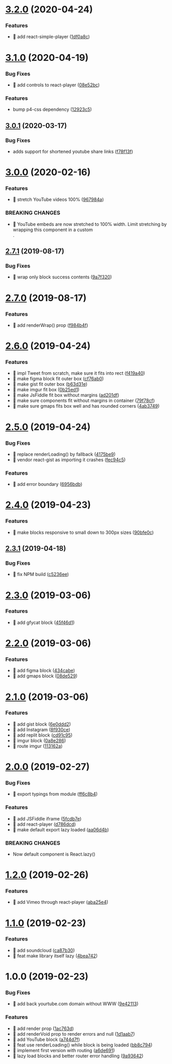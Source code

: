 # [3.2.0](https://github.com/streamich/react-embed/compare/v3.1.0...v3.2.0) (2020-04-24)


### Features

* 🎸 add react-simple-player ([1df0a8c](https://github.com/streamich/react-embed/commit/1df0a8c8217fee7ad44d6a23d5e92ed3f22d0bcb))

# [3.1.0](https://github.com/streamich/react-embed/compare/v3.0.1...v3.1.0) (2020-04-19)


### Bug Fixes

* 🐛 add controls to react-player ([08e52bc](https://github.com/streamich/react-embed/commit/08e52bc81719408f20a2aa904163447d20f1a539))


### Features

* bump p4-css dependency ([12923c5](https://github.com/streamich/react-embed/commit/12923c5695f7725e4600175aaff9989361ac27d9))

## [3.0.1](https://github.com/streamich/react-embed/compare/v3.0.0...v3.0.1) (2020-03-17)


### Bug Fixes

* adds support for shortened youtube share links ([f78f13f](https://github.com/streamich/react-embed/commit/f78f13f0c5d6b28a0b97ecd008f3c4f1567a6bec))

# [3.0.0](https://github.com/streamich/react-embed/compare/v2.7.1...v3.0.0) (2020-02-16)


### Features

* 🎸 stretch YouTube videos 100% ([967984a](https://github.com/streamich/react-embed/commit/967984af09ceab597f99b5d4d9484ab1313c361a))


### BREAKING CHANGES

* 🧨 YouTube embeds are now stretched to 100% width. Limit stretching by
wrapping this component in a custom <div>.

## [2.7.1](https://github.com/streamich/react-embed/compare/v2.7.0...v2.7.1) (2019-08-17)


### Bug Fixes

* 🐛 wrap only block success contents ([9a7f320](https://github.com/streamich/react-embed/commit/9a7f320))

# [2.7.0](https://github.com/streamich/react-embed/compare/v2.6.0...v2.7.0) (2019-08-17)


### Features

* 🎸 add renderWrap() prop ([f984b4f](https://github.com/streamich/react-embed/commit/f984b4f))

# [2.6.0](https://github.com/streamich/react-embed/compare/v2.5.0...v2.6.0) (2019-04-24)


### Features

* 🎸 impl Tweet from scratch, make sure it fits into rect ([f419a40](https://github.com/streamich/react-embed/commit/f419a40))
* 🎸 make figma block fit outer box ([cf76ab0](https://github.com/streamich/react-embed/commit/cf76ab0))
* 🎸 make gist fit outer box ([b63d31e](https://github.com/streamich/react-embed/commit/b63d31e))
* 🎸 make imgur fit box ([0b25ed1](https://github.com/streamich/react-embed/commit/0b25ed1))
* 🎸 make JsFiddle fit box without margins ([ad201df](https://github.com/streamich/react-embed/commit/ad201df))
* 🎸 make sure components fit without margins in container ([79f78cf](https://github.com/streamich/react-embed/commit/79f78cf))
* 🎸 make sure gmaps fits box well and has rounded corners ([4ab3749](https://github.com/streamich/react-embed/commit/4ab3749))

# [2.5.0](https://github.com/streamich/react-embed/compare/v2.4.0...v2.5.0) (2019-04-24)


### Bug Fixes

* 🐛 replace renderLoading() by fallback ([4175be9](https://github.com/streamich/react-embed/commit/4175be9))
* 🐛 vendor react-gist as importing it crashes ([fec94c5](https://github.com/streamich/react-embed/commit/fec94c5))


### Features

* 🎸 add error boundary ([6956bdb](https://github.com/streamich/react-embed/commit/6956bdb))

# [2.4.0](https://github.com/streamich/react-embed/compare/v2.3.1...v2.4.0) (2019-04-23)


### Features

* 🎸 make blocks responsive to small down to 300px sizes ([90bfe0c](https://github.com/streamich/react-embed/commit/90bfe0c))

## [2.3.1](https://github.com/streamich/react-embed/compare/v2.3.0...v2.3.1) (2019-04-18)


### Bug Fixes

* 🐛 fix NPM build ([c5236ee](https://github.com/streamich/react-embed/commit/c5236ee))

# [2.3.0](https://github.com/streamich/react-embed/compare/v2.2.0...v2.3.0) (2019-03-06)


### Features

* 🎸 add gfycat block ([45f46d1](https://github.com/streamich/react-embed/commit/45f46d1))

# [2.2.0](https://github.com/streamich/react-embed/compare/v2.1.0...v2.2.0) (2019-03-06)


### Features

* 🎸 add figma block ([434cabe](https://github.com/streamich/react-embed/commit/434cabe))
* 🎸 add gmaps block ([08de529](https://github.com/streamich/react-embed/commit/08de529))

# [2.1.0](https://github.com/streamich/react-embed/compare/v2.0.0...v2.1.0) (2019-03-06)


### Features

* 🎸 add gist block ([6e0ddd2](https://github.com/streamich/react-embed/commit/6e0ddd2))
* 🎸 add Instagram ([8f930ce](https://github.com/streamich/react-embed/commit/8f930ce))
* 🎸 add replit block ([cd91c95](https://github.com/streamich/react-embed/commit/cd91c95))
* 🎸 imgur block ([0a8e286](https://github.com/streamich/react-embed/commit/0a8e286))
* 🎸 route imgur ([113162a](https://github.com/streamich/react-embed/commit/113162a))

# [2.0.0](https://github.com/streamich/react-embed/compare/v1.2.0...v2.0.0) (2019-02-27)


### Bug Fixes

* 🐛 export typings from module ([ff6c8b4](https://github.com/streamich/react-embed/commit/ff6c8b4))


### Features

* 🎸 add JSFiddle iframe ([5fcdb7e](https://github.com/streamich/react-embed/commit/5fcdb7e))
* 🎸 add react-player ([d786dcd](https://github.com/streamich/react-embed/commit/d786dcd))
* 🎸 make default export lazy loaded ([aa06d4b](https://github.com/streamich/react-embed/commit/aa06d4b))


### BREAKING CHANGES

* Now default component is React.lazy()

# [1.2.0](https://github.com/streamich/react-embed/compare/v1.1.0...v1.2.0) (2019-02-26)


### Features

* 🎸 add Vimeo through react-player ([aba25e4](https://github.com/streamich/react-embed/commit/aba25e4))

# [1.1.0](https://github.com/streamich/react-embed/compare/v1.0.0...v1.1.0) (2019-02-23)


### Features

* 🎸 add soundcloud ([ca87b30](https://github.com/streamich/react-embed/commit/ca87b30))
* 🎸 feat make library itself lazy ([4bea742](https://github.com/streamich/react-embed/commit/4bea742))

# 1.0.0 (2019-02-23)


### Bug Fixes

* 🐛 add back yourtube.com domain without WWW ([9e42113](https://github.com/streamich/react-embed/commit/9e42113))


### Features

* 🎸 add render prop ([1ac763d](https://github.com/streamich/react-embed/commit/1ac763d))
* 🎸 add renderVoid prop to render errors and null ([1d1aab7](https://github.com/streamich/react-embed/commit/1d1aab7))
* 🎸 add YouTube block ([a744d7f](https://github.com/streamich/react-embed/commit/a744d7f))
* 🎸 feat use renderLoading() while block is being loaded ([bb8c794](https://github.com/streamich/react-embed/commit/bb8c794))
* 🎸 implement first version with routing ([a6de691](https://github.com/streamich/react-embed/commit/a6de691))
* 🎸 lazy load blocks and better router error handling ([9a93642](https://github.com/streamich/react-embed/commit/9a93642))
